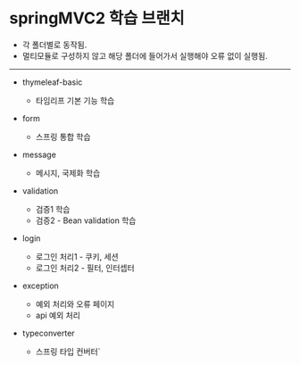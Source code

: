 # springMVC2 학습 브랜치

- 각 폴더별로 동작됨. 
- 멀티모듈로 구성하지 않고 해당 폴더에 들어가서 실행해야 오류 없이 실행됨.

---

- thymeleaf-basic
  - 타임리프 기본 기능 학습

- form
  - 스프링 통합 학습
 
- message
  - 메시지, 국제화 학습

- validation
  - 검증1 학습
  - 검증2 - Bean validation 학습

- login
  - 로그인 처리1 - 쿠키, 세션
  - 로그인 처리2 - 필터, 인터셉터

- exception
  - 예외 처리와 오류 페이지
  - api 예외 처리

- typeconverter
  - 스프링 타입 컨버터`